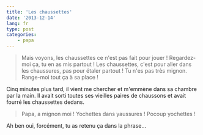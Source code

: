 ```yaml
---
title: 'Les chaussettes'
date: '2013-12-14'
lang: fr
type: post
categories:
    - papa
---
```


> Mais voyons, les chaussettes ce n'est pas fait pour jouer ! Regardez-moi ça, tu en as mis partout ! Les chaussettes, c'est pour aller dans les chaussures, pas pour étaler partout ! Tu n'es pas très mignon. Range-moi tout ça à sa place !

Cinq minutes plus tard, il vient me chercher et m'emmène dans sa chambre par la main. Il avait sorti toutes ses vieilles paires de chaussons et avait fourré les chaussettes dedans.

> Papa, a mignon moi ! Yochettes dans yaussures ! Pocoup yochettes !

Ah ben oui, forcément, tu as retenu ça dans la phrase...
